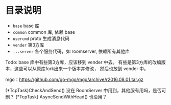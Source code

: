 # 目录说明

* `base`		base 库
* `common`		common 库, 依赖 base
* `usercmd`		proto 生成消息代码
* `vender`		第3方库
* `...server`	各个服务代码，如 roomserver, 依赖所有其他库

Todo: base 库中有些第3方库，应该移到 vender 中去。
有些是第3方库的改编版本，这些可以从原库fork出来一个版本并修改，
然后也放到 vender 中。

mgo：https://github.com/go-mgo/mgo/archive/r2016.08.01.tar.gz

(*TcpTask)CheckAndSend() 没在 RoomServer 中用到，其他服有用吗，是否可删？
(*TcpTask) AsyncSendWithHead() 也没用？

